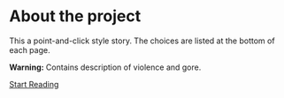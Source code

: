# About the project

This a point-and-click style story. The choices are listed at the bottom of each page.

**Warning:** Contains description of violence and gore. 

[Start Reading](./pages/1.md)
